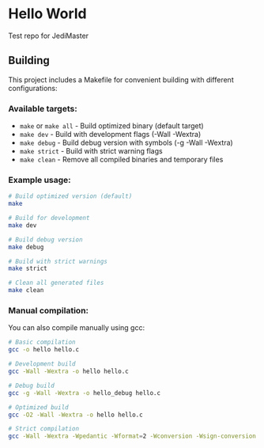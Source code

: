 # Hello World
Test repo for JediMaster

## Building

This project includes a Makefile for convenient building with different configurations:

### Available targets:

- `make` or `make all` - Build optimized binary (default target)
- `make dev` - Build with development flags (-Wall -Wextra)
- `make debug` - Build debug version with symbols (-g -Wall -Wextra)
- `make strict` - Build with strict warning flags
- `make clean` - Remove all compiled binaries and temporary files

### Example usage:

```bash
# Build optimized version (default)
make

# Build for development
make dev

# Build debug version
make debug

# Build with strict warnings
make strict

# Clean all generated files
make clean
```

### Manual compilation:

You can also compile manually using gcc:

```bash
# Basic compilation
gcc -o hello hello.c

# Development build
gcc -Wall -Wextra -o hello hello.c

# Debug build
gcc -g -Wall -Wextra -o hello_debug hello.c

# Optimized build
gcc -O2 -Wall -Wextra -o hello hello.c

# Strict compilation
gcc -Wall -Wextra -Wpedantic -Wformat=2 -Wconversion -Wsign-conversion -o hello hello.c
```